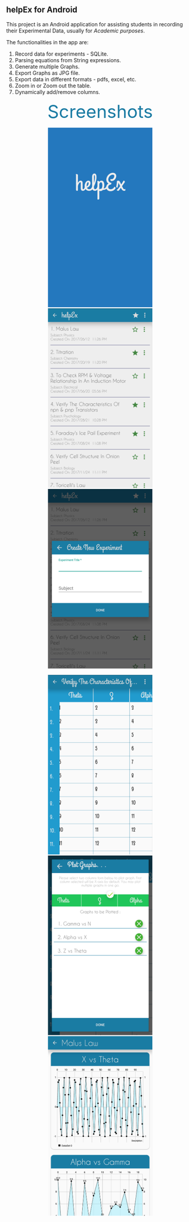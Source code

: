 ## helpEx for Android

This project is an Android application for assisting students in recording their Experimental Data, usually for _Academic purposes_.

The functionalities in the app are:
1. Record data for experiments - SQLite.
2. Parsing equations from String expressions.
3. Generate multiple Graphs.
4. Export Graphs as JPG file.
5. Export data in different formats - pdfs, excel, etc.
6. Zoom in or Zoom out the table.
7. Dynamically add/remove columns.

<p align="center">
  <font size="8" color="#1a7ba3">Screenshots</font>
</p>

<p align="center">
  <img src="Extras/Screenshots/splash_screen.jpg" height="480" width="280"/> 
  <img src="Extras/Screenshots/home.jpg" height="480" width="280"/> 
  <img src="Extras/Screenshots/new_experiment_dialog.jpg" height="480" width="280"/> 
</p>
<p align="center">
  <img src="Extras/Screenshots/table_horizontal_scrolling.jpg" height="480" width="280"/> 
  <img src="Extras/Screenshots/plot_graph_selection.jpg" height="480" width="280"/> 
  <img src="Extras/Screenshots/plot_graph.jpg" height="480" width="280"/> 
</p>
